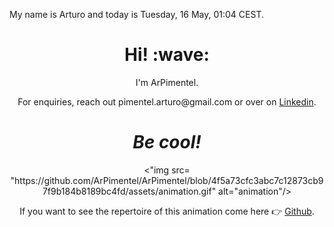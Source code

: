 My name is Arturo and today is Tuesday, 16 May, 01:04 CEST.




<h1 align='center'> Hi! :wave:</h1>
<p align='center'>
I'm ArPimentel.
</p>
<p align='center'>For enquiries, reach out pimentel.arturo@gmail.com or over on <a href="https://www.linkedin.com/in/arturo-pimentel-developpeur-web/">Linkedin</a>.</p>

<h1 align='center'><i>Be cool!</i></h1>

<div align="center">
<"img src= "https://github.com/ArPimentel/ArPimentel/blob/4f5a73cfc3abc7c12873cb97f9b184b8189bc4fd/assets/animation.gif" alt="animation"/>
</div>
<p align='center'>
If you want to see the repertoire of this animation come here 👉 <a href="https://github.com/ArPimentel/animation.git">Github</a>.</p>
</p>

